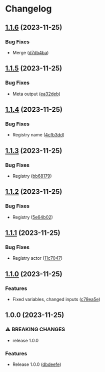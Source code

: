 # Changelog

## [1.1.6](https://github.com/netwatching/action.docker.merge/compare/v1.1.5...v1.1.6) (2023-11-25)


### Bug Fixes

* Merge ([d7db4ba](https://github.com/netwatching/action.docker.merge/commit/d7db4ba135831d3320f86adb23ea650a86fe8b57))

## [1.1.5](https://github.com/netwatching/action.docker.merge/compare/v1.1.4...v1.1.5) (2023-11-25)


### Bug Fixes

* Meta output ([ea32deb](https://github.com/netwatching/action.docker.merge/commit/ea32deb06d194053038492ba40957e681e0923b5))

## [1.1.4](https://github.com/netwatching/action.docker.merge/compare/v1.1.3...v1.1.4) (2023-11-25)


### Bug Fixes

* Registry name ([4cfb3dd](https://github.com/netwatching/action.docker.merge/commit/4cfb3dda321f2154e505f7719221e1c9b4b05edb))

## [1.1.3](https://github.com/netwatching/action.docker.merge/compare/v1.1.2...v1.1.3) (2023-11-25)


### Bug Fixes

* Registry ([bb68179](https://github.com/netwatching/action.docker.merge/commit/bb681796117bc9288e938529bada2ccb8c297675))

## [1.1.2](https://github.com/netwatching/action.docker.merge/compare/v1.1.1...v1.1.2) (2023-11-25)


### Bug Fixes

* Registry ([5e64b02](https://github.com/netwatching/action.docker.merge/commit/5e64b02d7144c1f71890beb06d2f8717572e1e85))

## [1.1.1](https://github.com/netwatching/action.docker.merge/compare/v1.1.0...v1.1.1) (2023-11-25)


### Bug Fixes

* Registry actor ([11c7047](https://github.com/netwatching/action.docker.merge/commit/11c70473101b8f5afa9c0bdca89f6537baa5c58f))

## [1.1.0](https://github.com/netwatching/action.docker.merge/compare/v1.0.0...v1.1.0) (2023-11-25)


### Features

* Fixed variables, changed inputs ([c78ea5e](https://github.com/netwatching/action.docker.merge/commit/c78ea5ea5a7e5e3471454789cb909c257004cdd8))

## 1.0.0 (2023-11-25)


### ⚠ BREAKING CHANGES

* release 1.0.0

### Features

* Release 1.0.0 ([dbdeefe](https://github.com/netwatching/action.docker.merge/commit/dbdeefe445bd0932cb0ef4d0c266b9c2567b03ba))
